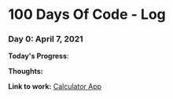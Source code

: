 # 100 Days Of Code - Log

### Day 0: April 7, 2021
<!---##### (delete me or comment me out)--->

**Today's Progress**: 

**Thoughts:** 

**Link to work:** [Calculator App](http://www.example.com)

